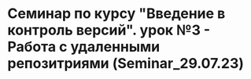 ﻿# Семинар по курсу "Введение в контроль версий". урок №3 - Работа с удаленными репозитриями (Seminar_29.07.23)
